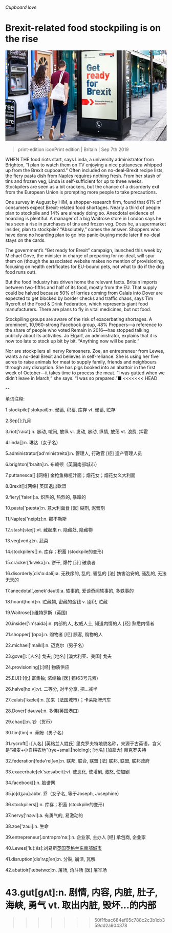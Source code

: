 ###### Cupboard love

# Brexit-related food stockpiling is on the rise 

![image](images/20190907_brp504.jpg) 

> print-edition iconPrint edition | Britain | Sep 7th 2019 

WHEN THE food riots start, says Linda, a university administrator from Brighton, “I plan to watch them on TV enjoying a nice puttanesca whipped up from the Brexit cupboard.” Often included on no-deal-Brexit recipe lists, the fiery pasta dish from Naples requires nothing fresh. From her stash of tins and frozen veg, Linda is self-sufficient for up to three weeks. Stockpilers are seen as a bit crackers, but the chance of a disorderly exit from the European Union is prompting more people to take precautions. 

One survey in August by HIM, a shopper-research firm, found that 61% of consumers expect Brexit-related food shortages. Nearly a third of people plan to stockpile and 14% are already doing so. Anecdotal evidence of hoarding is plentiful. A manager of a big Waitrose store in London says he has seen a rise in purchases of tins and frozen veg. Does he, a supermarket insider, plan to stockpile? “Absolutely,” comes the answer. Shoppers who have done no hoarding plan to go into panic-buying mode later if no-deal stays on the cards. 

The government’s “Get ready for Brexit” campaign, launched this week by Michael Gove, the minister in charge of preparing for no-deal, will spur them on (though the associated website makes no mention of provisioning, focusing on health certificates for EU-bound pets, not what to do if the dog food runs out). 

But the food industry has driven home the relevant facts. Britain imports between two-fifths and half of its food, mostly from the EU. That supply could be halved because 50% of lorries coming from Calais into Dover are expected to get blocked by border checks and traffic chaos, says Tim Rycroft of the Food & Drink Federation, which represents giant food manufacturers. There are plans to fly in vital medicines, but not food. 

Stockpiling groups are aware of the risk of exacerbating shortages. A prominent, 10,960-strong Facebook group, 48% Preppers—a reference to the share of people who voted Remain in 2016—has stopped talking publicly about its activities. Jo Elgarf, an administrator, explains that it is now too late to stock up bit by bit. “Anything now will be panic.” 

Nor are stockpilers all nervy Remoaners. Zoe, an entrepreneur from Lewes, wants a no-deal Brexit and believes in self-reliance. She is using her five acres to raise animals for meat to supply family, friends and neighbours through any disruption. She has pigs booked into an abattoir in the first week of October—it takes time to process the meat. “I was gutted when we didn’t leave in March,” she says. “I was so prepared.”■ 
<<<<<<< HEAD

-- 

 单词注释:

1.stockpile['stɒkpail]:n. 储蓄, 积蓄, 库存 vt. 储蓄, 贮存 

2.Sep[]:九月 

3.riot['raiәt]:n. 暴动, 喧闹, 放纵 vi. 发动, 暴动, 纵情, 放荡 vt. 浪费, 挥霍 

4.linda[]:n. 琳达（女子名） 

5.administrator[әd'ministreitә]:n. 管理人, 行政官 [经] 遗产管理人员 

6.brighton['braitn]:n. 布赖顿（英国南部城市） 

7.puttanesca[]:[网络] 金枪鱼橄榄汁面；烟花女；烟花女义大利面 

8.Brexit[]:[网络] 英国退出欧盟 

9.fiery['faiәri]:a. 炽热的, 热烈的, 暴躁的 

10.pasta['pæstә]:n. 意大利面食 [医] 糊剂, 泥膏剂 

11.Naples['neiplz]:n. 那不勒斯 

12.stash[stæʃ]:vt. 藏起来 n. 隐藏处, 隐藏物 

13.veg[vedʒ]:n. 蔬菜 

14.stockpilers[]:n. 库存；积蓄 (stockpile的变形) 

15.cracker['krækә]:n. 饼干, 爆竹 [计] 破袭者 

16.disorderly[dis'ɒ:dәli]:a. 无秩序的, 乱的, 骚乱的 [法] 妨害治安的, 骚乱的, 无法无天的 

17.anecdotal[,ænek'dәutl]:a. 轶事的, 爱谈奇闻轶事的, 多轶事的 

18.hoard[hɒ:d]:n. 贮藏物, 密藏的金钱 v. 囤积, 贮藏 

19.Waitrose[]:维特罗斯（英国) 

20.insider['in'saidә]:n. 内部的人, 权威人士, 知道内情的人 [经] 熟悉内情者 

21.shopper['ʃɒpә]:n. 购物者 [经] 顾客, 购物的人 

22.michael['maikl]:n. 迈克尔（男子名） 

23.gove[]: [人名] 戈夫; [地名] [澳大利亚、美国] 戈夫 

24.provisioning[]:[经] 物质供应 

25.EU[]:[化] 富集铀; 浓缩铀 [医] 铕(63号元素) 

26.halve[hɑ:v]:vt. 二等分, 对半分享, 把...减半 

27.calais['kælei]:n. 加来（法国城市）；卡莱斯牌汽车 

28.Dover['dәuvә]:n. 多佛(英国港口) 

29.chao[]:n. 钞（货币） 

30.tim[tim]:n. 蒂姆（男子名） 

31.rycroft[]: [人名] [英格兰人姓氏] 里克罗夫特地貌名称，来源于古英语，含义是“裸麦+小自耕农地”(rye+smallholding); [地名] [加拿大] 赖克罗夫特 

32.federation[fedә'reiʃәn]:n. 联邦, 联合, 联盟 [法] 联邦, 联盟, 联邦政府 

33.exacerbate[ek'sæsәbeit]:vt. 使恶化, 使增剧, 激怒, 使加剧 

34.facebook[]:n. 脸谱网 

35.jo[dʒәu]:abbr. 乔（女子名, 等于Joseph, Josephine） 

36.stockpilers[]:n. 库存；积蓄 (stockpile的变形) 

37.nervy['nә:vi]:a. 有勇气的, 易激动的 

38.zoe['zәui]:n. 生命 

39.entrepreneur[.ɒntrәprә'nә:]:n. 企业家, 主办人 [经] 承包商, 企业家 

40.Lewes['lu(:)is]:刘易斯[英国英格兰东南部城市](东苏塞克斯郡首府) 

41.disruption[dis'rʌpʃәn]:n. 分裂, 崩溃, 瓦解 

42.abattoir['æbәtwɑ:]:n. 屠场, 角斗场 [医] 屠宰场 

43.gut[gʌt]:n. 剧情, 内容, 内脏, 肚子, 海峡, 勇气 vt. 取出内脏, 毁坏...的内部 
=======
>>>>>>> 50f1fbac684ef65c788c2c3b1cb359dd2a904378

